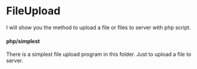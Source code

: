 # FileUpload
I will show you the method to upload a file or files to server with php script.
#### php/simplest
There is a simplest file upload program in this folder.
Just to upload a file to server.
